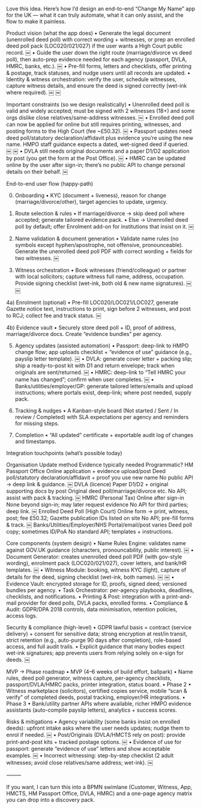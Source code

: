 Love this idea. Here’s how I’d design an end-to-end “Change My Name” app for the UK — what it can truly automate, what it can only assist, and the flow to make it painless.

Product vision (what the app does)
• Generate the legal document (unenrolled deed poll) with correct wording + witnesses, or prep an enrolled deed poll pack (LOC020/021/027) if the user wants a High Court public record. ￼
• Guide the user down the right route (marriage/divorce vs deed poll), then auto-prep evidence needed for each agency (passport, DVLA, HMRC, banks, etc.). ￼
• Pre-fill forms, letters and checklists, offer printing & postage, track statuses, and nudge users until all records are updated.
• Identity & witness orchestration: verify the user, schedule witnesses, capture witness details, and ensure the deed is signed correctly (wet-ink where required). ￼ ￼

Important constraints (so we design realistically)
• Unenrolled deed poll is valid and widely accepted; must be signed with 2 witnesses (18+) and some orgs dislike close relatives/same-address witnesses. ￼
• Enrolled deed poll can now be applied for online but still requires printing, witnesses, and posting forms to the High Court (fee ~£50.32). ￼
• Passport updates need deed poll/statutory declaration/affidavit plus evidence you’re using the new name. HMPO staff guidance expects a dated, wet-signed deed if queried. ￼ ￼
• DVLA still needs original documents and a paper D1/D2 application by post (you get the form at the Post Office). ￼
• HMRC can be updated online by the user after sign-in; there’s no public API to change personal details on their behalf. ￼

End-to-end user flow (happy-path)

0. Onboarding
   • KYC (document + liveness), reason for change (marriage/divorce/other), target agencies to update, urgency.

1. Route selection & rules
   • If marriage/divorce → skip deed poll where accepted; generate tailored evidence pack.
   • Else → Unenrolled deed poll by default; offer Enrolment add-on for institutions that insist on it. ￼

2. Name validation & document generation
   • Validate name rules (no symbols except hyphen/apostrophe, not offensive, pronounceable). Generate the unenrolled deed poll PDF with correct wording + fields for two witnesses. ￼

3. Witness orchestration
   • Book witnesses (friend/colleague) or partner with local solicitors; capture witness full name, address, occupation. Provide signing checklist (wet-ink, both old & new name signatures). ￼ ￼

4a) Enrolment (optional)
• Pre-fill LOC020/LOC021/LOC027, generate Gazette notice text, instructions to print, sign before 2 witnesses, and post to RCJ; collect fee and track status. ￼

4b) Evidence vault
• Securely store deed poll + ID, proof of address, marriage/divorce docs. Create “evidence bundles” per agency.

5. Agency updates (assisted automation)
   • Passport: deep-link to HMPO change flow; app uploads checklist + “evidence of use” guidance (e.g., payslip letter template). ￼
   • DVLA: generate cover letter + packing slip; ship a ready-to-post kit with D1 and return envelope; track when originals are sent/returned. ￼
   • HMRC: deep-link to “Tell HMRC your name has changed”; confirm when user completes. ￼
   • Banks/utilities/employer/GP: generate tailored letters/emails and upload instructions; where portals exist, deep-link; where post needed, supply pack.

6. Tracking & nudges
   • A Kanban-style board (Not started / Sent / In review / Completed) with SLA expectations per agency and reminders for missing steps.

7. Completion
   • “All updated” certificate + exportable audit log of changes and timestamps.

Integration touchpoints (what’s possible today)

Organisation Update method Evidence typically needed Programmatic?
HM Passport Office Online application + evidence upload/post Deed poll/statutory declaration/affidavit + proof you use new name No public API → deep link & guidance. ￼
DVLA (licence) Paper D1/D2 + original supporting docs by post Original deed poll/marriage/divorce etc. No API; assist with pack & tracking. ￼
HMRC (Personal Tax) Online after sign-in None beyond sign-in; may later request evidence No API for third parties; deep link. ￼
Enrolled Deed Poll (High Court) Online form → print, witness, post; fee £50.32; Gazette publication IDs listed on site No API; pre-fill forms & track. ￼
Banks/Utilities/Employer/NHS Portal/email/post varies Deed poll copy; sometimes ID/PoA No standard API; templates + instructions.

Core components (system design)
• Name Rules Engine: validates name against GOV.UK guidance (characters, pronouncability, public interest). ￼
• Document Generator: creates unenrolled deed poll PDF (with gov-style wording), enrolment pack (LOC020/021/027), cover letters, and bank/HR templates. ￼
• Witness Module: booking, witness KYC (light), capture of details for the deed, signing checklist (wet-ink, both names). ￼ ￼
• Evidence Vault: encrypted storage for ID, proofs, signed deed; versioned bundles per agency.
• Task Orchestrator: per-agency playbooks, deadlines, checklists, and notifications.
• Printing & Post: integration with a print-and-mail provider for deed polls, DVLA packs, enrolled forms.
• Compliance & Audit: GDPR/DPA 2018 controls, data minimisation, retention policies, access logs.

Security & compliance (high-level)
• GDPR lawful basis = contract (service delivery) + consent for sensitive data; strong encryption at rest/in transit, strict retention (e.g., auto-purge 90 days after completion), role-based access, and full audit trails.
• Explicit guidance that many bodies expect wet-ink signatures; app prevents users from relying solely on e-sign for deeds. ￼

MVP → Phase roadmap
• MVP (4–6 weeks of build effort, ballpark)
• Name rules, deed poll generator, witness capture, per-agency checklists, passport/DVLA/HMRC packs, printer integration, status board.
• Phase 2
• Witness marketplace (solicitors), certified copies service, mobile “scan & verify” of completed deeds, postal tracking, employer/HR integrations.
• Phase 3
• Bank/utility partner APIs where available, richer HMPO evidence assistants (auto-compile payslip letters), analytics + success scores.

Risks & mitigations
• Agency variability (some banks insist on enrolled deeds): upfront intake asks where the user needs updates; nudge them to enrol if needed. ￼
• Post/Originals (DVLA/HMCTS rely on post): provide print-and-post kits + tracked postage options. ￼
• Evidence of use for passport: generate “evidence of use” letters and show acceptable examples. ￼
• Incorrect witnessing: step-by-step checklist (2 adult witnesses; avoid close relatives/same address; wet-ink). ￼

⸻

If you want, I can turn this into a BPMN swimlane (Customer, Witness, App, HMCTS, HM Passport Office, DVLA, HMRC) and a one-page agency matrix you can drop into a discovery pack.
